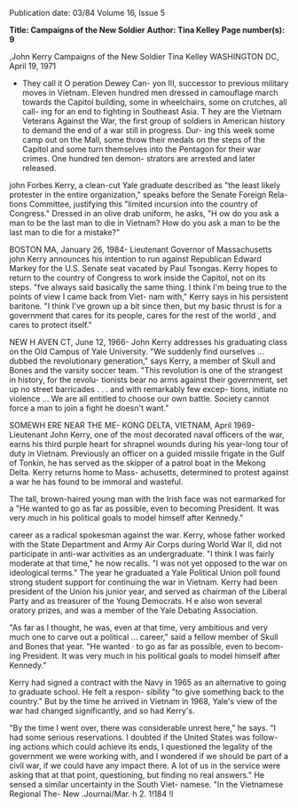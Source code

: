 Publication date: 03/84
Volume 16, Issue 5

**Title: Campaigns of the New Soldier**
**Author: Tina Kelley**
**Page number(s): 9**

,John Kerry 
Campaigns of the New Soldier 
Tina Kelley 
WASHINGTON DC, April 19, 1971 
- They call it O peration Dewey Can-
yon III, successor to previous military 
moves in Vietnam. Eleven hundred 
men dressed in camouflage march 
towards the Capitol building, some in 
wheelchairs, some on crutches, all call-
ing for an end to fighting in Southeast 
Asia. T hey are the Vietnam Veterans 
Against the War, the first group of 
soldiers in American history to demand 
the end of a war still in progress. Dur-
ing this week some camp out on the 
Mall, some throw their medals on the 
steps of the Capitol and some turn 
themselves into the Pentagon for their 
war crimes. One hundred ten demon-
strators are arrested and later released. 

john Forbes Kerry, a clean-cut Yale 
graduate described as "the least likely 
protester in the entire organization," 
speaks before the Senate Foreign Rela-
tions Committee, justifying this "limited 
incursion into the country of Congress." 
Dressed in an olive drab uniform, he 
asks, "H ow do you ask a man to be the 
last man to die in Vietnam? How do 
you ask a man to be the last man to die 
for a mistake?" 

BOSTON MA, January 26, 1984-
Lieutenant Governor of Massachusetts 
john Kerry announces his intention to 
run against 
Republican Edward 
Markey for the U.S. Senate seat 
vacated by Paul Tsongas. Kerry hopes 
to return to the country of Congress to 
work inside the Capitol, not on its steps. 
"fve always said basically the same 
thing. I think I'm being true to the 
points of view I came back from Viet-
nam with," Kerry says in his persistent 
baritone. "I think I've grown up a bit 
since then, but my basic thrust is for a 
government that cares for its people, 
cares for the rest of the world , and cares 
to protect itself." 

NEW H AVEN CT, June 12, 1966-
John Kerry addresses his graduating 
class on the Old Campus of Yale 
University. 
"We suddenly 
find 
ourselves ... dubbed the revolutionary 
generation," says Kerry, a member of 
Skull and Bones and the varsity soccer 
team. "This revolution is one of the 
strangest in history, for the revolu-
tionists bear no arms against their 
government, set up no street barricades 
. . . and with remarkably few excep-
tions, initiate no violence ... We are 
all entitled to choose our own battle. 
Society cannot force a man to join a 
fight he doesn't want." 

SOMEWH ERE NEAR THE ME-
KONG DELTA, VIETNAM, April 
1969- Lieutenant John Kerry, one of 
the most decorated naval officers of the 
war, earns his third purple heart for 
shrapnel wounds during his year-long 
tour of duty in Vietnam. Previously an 
officer on a guided missile frigate in the 
Gulf of Tonkin, he has served as the 
skipper of a patrol boat in the Mekong 
Delta. Kerry returns home to Mass-
achusetts, determined to protest against 
a war he has found to be immoral and 
wasteful. 

The tall, brown-haired young man with 
the Irish face was not earmarked for a 
"He wanted to go as far as possible, 
even to becoming President. It was very 
much in his political goals to model 
himself after Kennedy." 

career as a radical spokesman against 
the war. Kerry, whose father worked 
with the State Department and Army 
Air Corps during World War II, did not 
participate in anti-war activities as an 
undergraduate. "I think I was fairly 
moderate at that time," he now recalls. 
"I was not yet opposed to the war on 
ideological terms." The year he 
graduated a Yale Political Union poll 
found 
strong student 
support 
for 
continuing the war in Vietnam. Kerry 
had been president of the Union his 
junior year, and served as chairman of 
the Liberal Party and as treasurer of the 
Young Democrats. H e also won several 
oratory prizes, and was a member of 
the Yale Debating Association. 

"As far as I thought, he was, even at 
that time, very ambitious and very 
much one to carve out a political 
... career," said a fellow member of 
Skull and Bones that year. "He wanted 
· to go as far as possible, even to becom-
ing President. It was very much in his 
political goals to model himself after 
Kennedy." 

Kerry had signed a contract with the 
Navy in 1965 as an alternative to going 
to graduate school. He felt a respon-
sibility "to give something back to the 
country." But by the time he arrived in 
Vietnam in 1968, Yale's view of the war 
had changed significantly, and so had 
Kerry's. 

"By the time I went over, there was 
considerable unrest here," he says. "I 
had 
some serious reservations. 
I 
doubted if the United States was follow-
ing actions which could achieve its 
ends, I questioned the legality of the 
government we were working with, and 
I wondered if we should be part of a 
civil war, if we could have any impact 
there. A lot of us in the service were 
asking that at that point, questioning, 
but finding no real answers." He sensed 
a similar uncertainty in the South Viet-
namese. "In the Vietnamese Regional 
The- New .Journai/Mar.·h 2. 1!184 !I